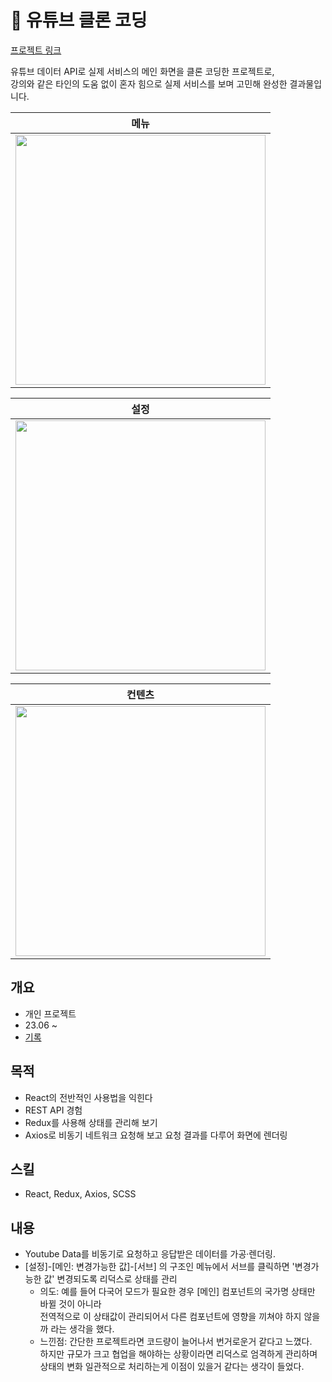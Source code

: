 # 💾 유튜브 클론 코딩

[프로젝트 링크](https://yeol17.github.io/youtube-clone/)

유튜브 데이터 API로 실제 서비스의 메인 화면을 클론 코딩한 프로젝트로,  
강의와 같은 타인의 도움 없이 혼자 힘으로 실제 서비스를 보며 고민해 완성한 결과물입니다.


|메뉴|
|---|
|<img src="https://github.com/Yeol17/youtube-clone/assets/97844334/00e08daa-0de9-437a-a44a-1b27413e335e" width="400px">|

|설정|
|---|
|<img src="https://github.com/Yeol17/youtube-clone/assets/97844334/e51076c1-4d9d-4131-8651-cad25958e25d" width="400px">|

|컨텐츠|
|---|
|<img src="https://github.com/Yeol17/youtube-clone/assets/97844334/3de0babc-f70c-43b7-b095-67473bfa6eb6" width="400px">|

## 개요
- 개인 프로젝트
- 23.06 ~
- [기록](https://1sy.notion.site/Youtube-3d83a0bcde9240ac9876d99dcc268cf0?pvs=4)

## 목적
- React의 전반적인 사용법을 익힌다
- REST API 경험  
- Redux를 사용해 상태를 관리해 보기  
- Axios로 비동기 네트워크 요청해 보고 요청 결과를 다루어 화면에 렌더링 

## 스킬
- React, Redux, Axios, SCSS

## 내용
- Youtube Data를 비동기로 요청하고 응답받은 데이터를 가공·렌더링.
- [설정]-[메인: 변경가능한 값]-[서브] 의 구조인 메뉴에서 서브를 클릭하면 '변경가능한 값' 변경되도록 리덕스로 상태를 관리
  - 의도: 예를 들어 다국어 모드가 필요한 경우 [메인] 컴포넌트의 국가명 상태만 바뀔 것이 아니라  
    전역적으로 이 상태값이 관리되어서 다른 컴포넌트에 영향을 끼쳐야 하지 않을까 라는 생각을 했다.
  - 느낀점: 간단한 프로젝트라면 코드량이 늘어나서 번거로운거 같다고 느꼈다.  
   하지만 규모가 크고 협업을 해야하는 상황이라면 리덕스로 엄격하게 관리하며 상태의 변화 일관적으로 처리하는게 이점이 있을거 같다는 생각이 들었다.
